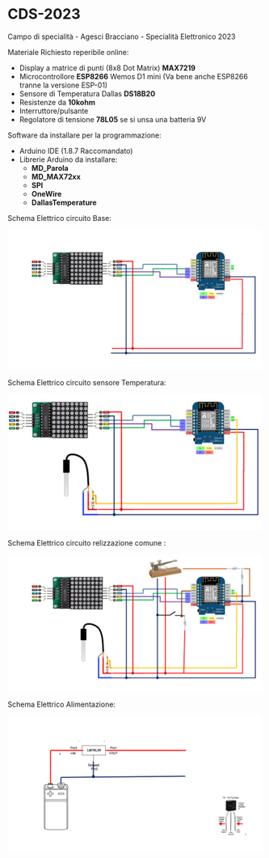 # CDS-2023
Campo di specialità - Agesci Bracciano - Specialità Elettronico 2023


Materiale Richiesto reperibile online:

* Display a matrice di punti (8x8 Dot Matrix) **MAX7219**
* Microcontrollore **ESP8266** Wemos D1 mini (Va bene anche ESP8266 tranne la versione ESP-01)
* Sensore di Temperatura Dallas **DS18B20**
* Resistenze da **10kohm**
* Interruttore/pulsante
* Regolatore di tensione **78L05** se si unsa una batteria 9V

Software da installare per la programmazione:

* Arduino IDE (1.8.7 Raccomandato)
* Librerie Arduino da installare:
	-	**MD_Parola**
	-	**MD_MAX72xx**
	-	**SPI**
	-	**OneWire**
	-	**DallasTemperature**


Schema Elettrico circuito Base:

![Alt text](images/bschema.png?raw=true "Schema circuito")

Schema Elettrico circuito sensore Temperatura:

![Alt text](images/schema.png?raw=true "Schema circuito")


Schema Elettrico circuito relizzazione comune :

![Alt text](images/rcschema.png?raw=true "Schema circuito")

Schema Elettrico Alimentazione:

![Alt text](images/alimentazione.png?raw=true "Schema circuito")
